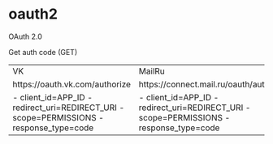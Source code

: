 oauth2
======

OAuth 2.0

Get auth code (GET)

<table>
<tr>
<td>VK</td>
<td>MailRu</td>
<td>Odnoklassniki</td>
</tr>
<tr>
<td>https://oauth.vk.com/authorize</td>
<td>https://connect.mail.ru/oauth/authorize</td>
<td>http://www.odnoklassniki.ru/oauth/authorize</td>
</tr>
<tr>
<td>
- client_id=APP_ID
- redirect_uri=REDIRECT_URI
- scope=PERMISSIONS
- response_type=code
</td>
<td>
- client_id=APP_ID
- redirect_uri=REDIRECT_URI
- scope=PERMISSIONS
- response_type=code
</td>
<td>
- client_id=APP_ID
- redirect_uri=REDIRECT_URI
- scope=PERMISSIONS
- response_type=code
- v=API_VERSION 
</td>
</table>
